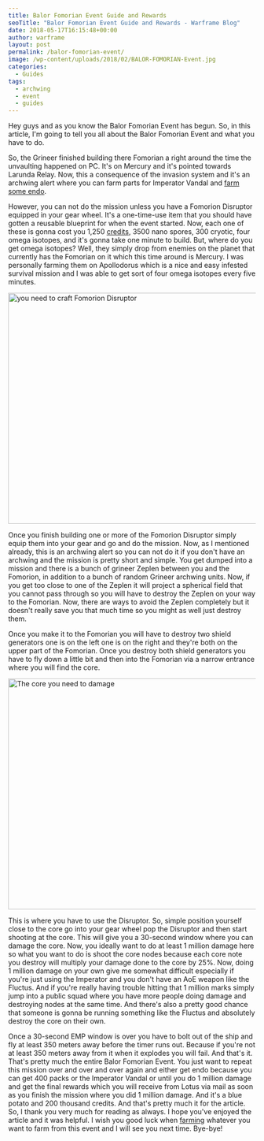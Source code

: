 ```yaml
---
title: Balor Fomorian Event Guide and Rewards
seoTitle: "Balor Fomorian Event Guide and Rewards - Warframe Blog"
date: 2018-05-17T16:15:48+00:00
author: warframe
layout: post
permalink: /balor-fomorian-event/
image: /wp-content/uploads/2018/02/BALOR-FOMORIAN-Event.jpg
categories:
  - Guides
tags:
  - archwing
  - event
  - guides
---
```

Hey guys and as you know the Balor Fomorian Event has begun. So, in this article, I'm going to tell you all about the Balor Fomorian Event and what you have to do.<!--more-->

So, the Grineer finished building there Fomorian a right around the time the unvaulting happened on PC. It's on Mercury and it's pointed towards Larunda Relay. Now, this a consequence of the invasion system and it's an archwing alert where you can farm parts for Imperator Vandal and [farm some endo](https://warframeblog.com/how-farm-endo/).

However, you can not do the mission unless you have a Fomorion Disruptor equipped in your gear wheel. It's a one-time-use item that you should have gotten a reusable blueprint for when the event started. Now, each one of these is gonna cost you 1,250 [credits](https://warframeblog.com/farm-credits-750k-credits-per-hour/), 3500 nano spores, 300 cryotic, four omega isotopes, and it's gonna take one minute to build. But, where do you get omega isotopes? Well, they simply drop from enemies on the planet that currently has the Fomorian on it which this time around is Mercury. I was personally farming them on Apollodorus which is a nice and easy infested survival mission and I was able to get sort of four omega isotopes every five minutes.

<img src="https://warframeblog.com/wp-content/uploads/2018/02/fomorion-disruptor-1024x640.png" title="Fomorion Disruptor" alt="you need to craft Fomorion Disruptor" width="750" height="469" class="alignnone size-large wp-image-773" srcset="https://warframeblog.com/wp-content/uploads/2018/02/fomorion-disruptor-1024x640.png 1024w, https://warframeblog.com/wp-content/uploads/2018/02/fomorion-disruptor-300x188.png 300w, https://warframeblog.com/wp-content/uploads/2018/02/fomorion-disruptor-768x480.png 768w" sizes="(max-width: 750px) 100vw, 750px" />

Once you finish building one or more of the Fomorion Disruptor simply equip them into your gear and go and do the mission. Now, as I mentioned already, this is an archwing alert so you can not do it if you don't have an archwing and the mission is pretty short and simple. You get dumped into a mission and there is a bunch of grineer Zeplen between you and the Fomorion, in addition to a bunch of random Grineer archwing units. Now, if you get too close to one of the Zeplen it will project a spherical field that you cannot pass through so you will have to destroy the Zeplen on your way to the Fomorian. Now, there are ways to avoid the Zeplen completely but it doesn't really save you that much time so you might as well just destroy them.

Once you make it to the Fomorian you will have to destroy two shield generators one is on the left one is on the right and they're both on the upper part of the Fomorian. Once you destroy both shield generators you have to fly down a little bit and then into the Fomorian via a narrow entrance where you will find the core.

<img src="https://warframeblog.com/wp-content/uploads/2018/02/fomorian-event-destroy-core-1024x640.png" title="How to finish Fomorian Event" alt="The core you need to damage" width="750" height="469" class="alignnone size-large wp-image-774" srcset="https://warframeblog.com/wp-content/uploads/2018/02/fomorian-event-destroy-core-1024x640.png 1024w, https://warframeblog.com/wp-content/uploads/2018/02/fomorian-event-destroy-core-300x188.png 300w, https://warframeblog.com/wp-content/uploads/2018/02/fomorian-event-destroy-core-768x480.png 768w" sizes="(max-width: 750px) 100vw, 750px" />

This is where you have to use the Disruptor. So, simple position yourself close to the core go into your gear wheel pop the Disruptor and then start shooting at the core. This will give you a 30-second window where you can damage the core. Now, you ideally want to do at least 1 million damage here so what you want to do is shoot the core nodes because each core note you destroy will multiply your damage done to the core by 25%. Now, doing 1 million damage on your own give me somewhat difficult especially if you're just using the Imperator and you don't have an AoE weapon like the Fluctus. And if you're really having trouble hitting that 1 million marks simply jump into a public squad where you have more people doing damage and destroying nodes at the same time. And there's also a pretty good chance that someone is gonna be running something like the Fluctus and absolutely destroy the core on their own.

Once a 30-second EMP window is over you have to bolt out of the ship and fly at least 350 meters away before the timer runs out. Because if you're not at least 350 meters away from it when it explodes you will fail. And that's it. That's pretty much the entire Balor Fomorian Event. You just want to repeat this mission over and over and over again and either get endo because you can get 400 packs or the Imperator Vandal or until you do 1 million damage and get the final rewards which you will receive from Lotus via mail as soon as you finish the mission where you did 1 million damage. And it's a blue potato and 200 thousand credits. And that's pretty much it for the article. So, I thank you very much for reading as always. I hope you've enjoyed the article and it was helpful. I wish you good luck when [farming](http://farming/) whatever you want to farm from this event and I will see you next time. Bye-bye!